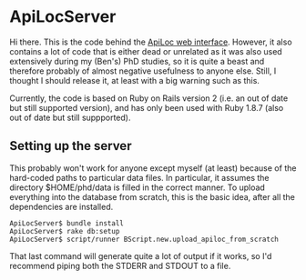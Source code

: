 # ApiLocServer

Hi there. This is the code behind the [ApiLoc web interface](http://apiloc.biochem.unimelb.edu.au). However, it also contains a lot of code that is either dead or unrelated as it was also used extensively during my (Ben's) PhD studies, so it is quite a beast and therefore probably of almost negative usefulness to anyone else. Still, I thought I should release it, at least with a big warning such as this.

Currently, the code is based on Ruby on Rails version 2 (i.e. an out of date but still supported version), and has only been used with Ruby 1.8.7 (also out of date but still suppported).

## Setting up the server
This probably won't work for anyone except myself (at least) because of the hard-coded paths to particular data files. In particular, it assumes the directory $HOME/phd/data is filled in the correct manner. To upload everything into the database from scratch, this is the basic idea, after all the dependencies are installed.

    ApiLocServer$ bundle install
    ApiLocServer$ rake db:setup
    ApiLocServer$ script/runner BScript.new.upload_apiloc_from_scratch

That last command will generate quite a lot of output if it works, so I'd recommend piping both the STDERR and STDOUT to a file.

